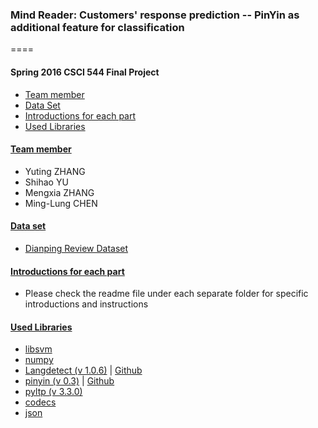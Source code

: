 ### Mind Reader: Customers' response prediction -- PinYin as additional feature for classification
====
#### Spring 2016 CSCI 544 Final Project
* [Team member](#team)
* [Data Set](#dataset)
* [Introductions for each part](#introduction)
* [Used Libraries](#libs)

#### [Team member](id:team)
* Yuting ZHANG
* Shihao YU
* Mengxia ZHANG
* Ming-Lung CHEN

#### [Data set](id:dataset)
* [Dianping Review Dataset](http://yongfeng.me/dataset/)


#### [Introductions for each part](id:introduction)
* Please check the readme file under each separate folder for specific introductions and instructions

#### [Used Libraries](id:libs)
* [libsvm](https://www.csie.ntu.edu.tw/~cjlin/libsvm/)
* [numpy](http://www.numpy.org/)
* [Langdetect (v 1.0.6)](https://pypi.python.org/pypi/langdetect) | [Github](http://lxyu.github.io/pinyin/)
* [pinyin (v 0.3)](https://pypi.python.org/pypi/pinyin) | [Github](https://github.com/lxyu/pinyin)
* [pyltp (v 3.3.0)](https://github.com/HIT-SCIR/pyltp)
* [codecs](https://docs.python.org/2/library/codecs.html)
* [json](https://docs.python.org/2/library/json.html)
